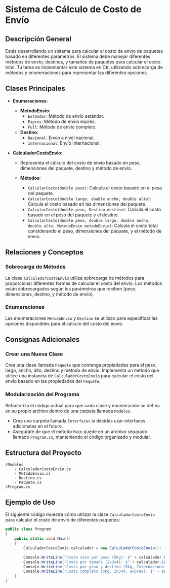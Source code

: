 # Sistema de Cálculo de Costo de Envío

## Descripción General

Estás desarrollando un sistema para calcular el costo de envío de paquetes basado en diferentes parámetros. El sistema debe manejar diferentes métodos de envío, destinos, y tamaños de paquetes para calcular el costo total. Tu tarea es implementar este sistema en C#, utilizando sobrecarga de métodos y enumeraciones para representar las diferentes opciones.

## Clases Principales

- **Enumeraciones**:

  - **MetodoEnvio**:
    - `Estandar`: Método de envío estándar.
    - `Expres`: Método de envío exprés.
    - `Full`: Método de envío completo.
  - **Destino**:
    - `Nacional`: Envío a nivel nacional.
    - `Internacional`: Envío internacional.

- **CalculadorCostoEnvio**:

  - Representa el cálculo del costo de envío basado en peso, dimensiones del paquete, destino y método de envío.
  - **Métodos**:

    - `CalcularCosto(double peso)`: Calcula el costo basado en el peso del paquete.
    - `CalcularCosto(double largo, double ancho, double alto)`: Calcula el costo basado en las dimensiones del paquete.
    - `CalcularCosto(double peso, Destino destino)`: Calcula el costo basado en el peso del paquete y el destino.
    - `CalcularCosto(double peso, double largo, double ancho, double alto, MetodoEnvio metodoEnvio)`: Calcula el costo total considerando el peso, dimensiones del paquete, y el método de envío.

## Relaciones y Conceptos

### Sobrecarga de Métodos

La clase `CalculadorCostoEnvio` utiliza sobrecarga de métodos para proporcionar diferentes formas de calcular el costo del envío. Los métodos están sobrecargados según los parámetros que reciben (peso, dimensiones, destino, y método de envío).

### Enumeraciones

Las enumeraciones `MetodoEnvio` y `Destino` se utilizan para especificar las opciones disponibles para el cálculo del costo del envío.

## Consignas Adicionales

### Crear una Nueva Clase

Crea una clase llamada `Paquete` que contenga propiedades para el peso, largo, ancho, alto, destino y método de envío. Implementa un método que utilice una instancia de `CalculadorCostoEnvio` para calcular el costo del envío basado en las propiedades del `Paquete`.

### Modularización del Programa

Refactoriza el código actual para que cada clase y enumeración se defina en su propio archivo dentro de una carpeta llamada `Modelos`.

- Crea una carpeta llamada `Interfaces` si decides usar interfaces adicionales en el futuro.
- Asegúrate de que el método `Main` quede en un archivo separado llamado `Program.cs`, manteniendo el código organizado y modular.

## Estructura del Proyecto

```plaintext
/Modelos
    - CalculadorCostoEnvio.cs
    - MetodoEnvio.cs
    - Destino.cs
    - Paquete.cs
/Program.cs
```

## Ejemplo de Uso

El siguiente código muestra cómo utilizar la clase `CalculadorCostoEnvio` para calcular el costo de envío de diferentes paquetes:

```csharp
public class Program
{
    public static void Main()
    {
        CalculadorCostoEnvio calculador = new CalculadorCostoEnvio();

        Console.WriteLine("Costo solo por peso (5kg): $" + calculador.CalcularCosto(5));
        Console.WriteLine("Costo por tamaño (2x3x4): $" + calculador.CalcularCosto(2, 3, 4));
        Console.WriteLine("Costo por peso y destino (5kg, Internacional): $" + calculador.CalcularCosto(5, Destino.Internacional));
        Console.WriteLine("Costo completo (5kg, 2x3x4, expres): $" + calculador.CalcularCosto(5, 2, 3, 4, MetodoEnvio.Expres));
    }
}
```

